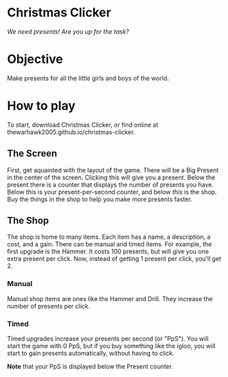 # Christmas Clicker
 *We need presents! Are you up for the task?*

# Objective
Make presents for all the little girls and boys of the world. 

# How to play
To start, download Christmas Clicker, or find online at thewarhawk2005.github.io/christmas-clicker. 

## The Screen
First, get aquainted with the layout of the game. There will be a Big Present in the center of the screen. Clicking this will give you a present. Below the present there is a counter that displays the number of presents you have. Below this is your present-per-second counter, and below _this_ is the shop. Buy the things in the shop to help you make more presents faster.

## The Shop
The shop is home to many items. Each item has a name, a description, a cost, and a gain. There can be manual and timed items. For example, the first upgrade is the Hammer. It costs 100 presents, but will give you one extra present per click. Now, instead of getting 1 present per click, you'll get 2.

### Manual
Manual shop items are ones like the Hammer and Drill. They increase the number of presents per click.
### Timed
Timed upgrades increase your presents per second (or "PpS"). You will start the game with 0 PpS, but if you buy something like the igloo, you will start to gain presents automatically, without having to click. 

**Note** that your PpS is displayed below the Present counter.
